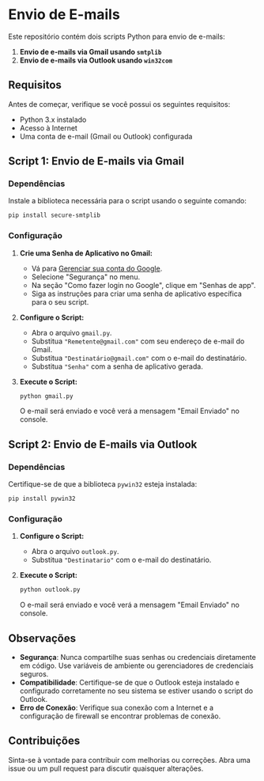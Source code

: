 # Envio de E-mails

Este repositório contém dois scripts Python para envio de e-mails:

1. **Envio de e-mails via Gmail usando `smtplib`**
2. **Envio de e-mails via Outlook usando `win32com`**

## Requisitos

Antes de começar, verifique se você possui os seguintes requisitos:

- Python 3.x instalado
- Acesso à Internet
- Uma conta de e-mail (Gmail ou Outlook) configurada

## Script 1: Envio de E-mails via Gmail

### Dependências

Instale a biblioteca necessária para o script usando o seguinte comando:

```bash
pip install secure-smtplib
```

### Configuração

1. **Crie uma Senha de Aplicativo no Gmail:**

   - Vá para [Gerenciar sua conta do Google](https://myaccount.google.com/).
   - Selecione "Segurança" no menu.
   - Na seção "Como fazer login no Google", clique em "Senhas de app".
   - Siga as instruções para criar uma senha de aplicativo específica para o seu script.

2. **Configure o Script:**

   - Abra o arquivo `gmail.py`.
   - Substitua `"Remetente@gmail.com"` com seu endereço de e-mail do Gmail.
   - Substitua `"Destinatário@gmail.com"` com o e-mail do destinatário.
   - Substitua `"Senha"` com a senha de aplicativo gerada.

3. **Execute o Script:**

   ```bash
   python gmail.py
   ```

   O e-mail será enviado e você verá a mensagem "Email Enviado" no console.

## Script 2: Envio de E-mails via Outlook

### Dependências

Certifique-se de que a biblioteca `pywin32` esteja instalada:

```bash
pip install pywin32
```

### Configuração

1. **Configure o Script:**

   - Abra o arquivo `outlook.py`.
   - Substitua `"Destinatario"` com o e-mail do destinatário.

2. **Execute o Script:**

   ```bash
   python outlook.py
   ```

   O e-mail será enviado e você verá a mensagem "Email Enviado" no console.

## Observações

- **Segurança**: Nunca compartilhe suas senhas ou credenciais diretamente em código. Use variáveis de ambiente ou gerenciadores de credenciais seguros.
- **Compatibilidade**: Certifique-se de que o Outlook esteja instalado e configurado corretamente no seu sistema se estiver usando o script do Outlook.
- **Erro de Conexão**: Verifique sua conexão com a Internet e a configuração de firewall se encontrar problemas de conexão.

## Contribuições

Sinta-se à vontade para contribuir com melhorias ou correções. Abra uma issue ou um pull request para discutir quaisquer alterações.
